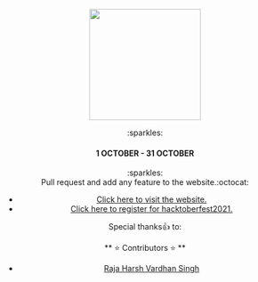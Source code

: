 <p align="center">
    <a href="https://hacktoberfest.digitalocean.com/" target="_blank">
        <img src="https://github.com/rakshit234/HacktoberFest2020/blob/master/images/H-icon-dark.2021.png" width="200px" height="200px">
    </a>
</p>
<center>:sparkles:<h4>1 OCTOBER - 31 OCTOBER</h4>:sparkles:<center>
Pull request and add any feature to the website.:octocat:
    
* [Click here to visit the website.](https://rakshit234.github.io/HacktoberFest_2021/)
* [Click here to register for hacktoberfest2021.](https://hacktoberfest.digitalocean.com/)

Special thanks:+1: to:

** ⭐️ Contributors ⭐️ **

* [Raja Harsh Vardhan Singh](https://github.com/rhvsingh)

<br />

